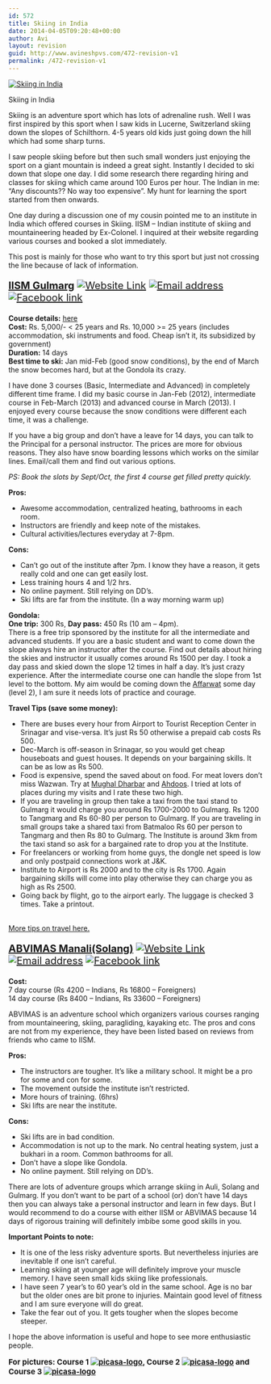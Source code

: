 ```yaml
---
id: 572
title: Skiing in India
date: 2014-04-05T09:20:48+00:00
author: Avi
layout: revision
guid: http://www.avineshpvs.com/472-revision-v1
permalink: /472-revision-v1
---
```

<div id="attachment_500" style="width: 555px" class="wp-caption alignnone">
  <a href="https://i2.wp.com/www.avineshpvs.com/wp-content/uploads/2013/06/Skiing.jpg" data-rel="lightbox-0" data-imagelightbox="0" title=""><img src="https://i2.wp.com/www.avineshpvs.com/wp-content/uploads/2013/06/Skiing.jpg?resize=545%2C308" alt="Skiing in India" class="size-full wp-image-500" data-recalc-dims="1" /></a>
  
  <p class="wp-caption-text">
    Skiing in India
  </p>
</div>

Skiing is an adventure sport which has lots of adrenaline rush. Well I was first inspired by this sport when I saw kids in Lucerne, Switzerland skiing down the slopes of Schilthorn. 4-5 years old kids just going down the hill which had some sharp turns.  
<!--more-->

  
I saw people skiing before but then such small wonders just enjoying the sport on a giant mountain is indeed a great sight. Instantly I decided to ski down that slope one day. I did some research there regarding hiring and classes for skiing which came around 100 Euros per hour. The Indian in me: &#8220;Any discounts?? No way too expensive&#8221;. My hunt for learning the sport started from then onwards. 

One day during a discussion one of my cousin pointed me to an institute in India which offered courses in Skiing. IISM &#8211; Indian institute of skiing and mountaineering headed by Ex-Colonel. I inquired at their website regarding various courses and booked a slot immediately.

This post is mainly for those who want to try this sport but just not crossing the line because of lack of information.

<p style="font-size:20px">
  <strong><a href="http://iismgulmarg.com/" title="Indian Institute of Skiing and Mountaineering">IISM Gulmarg</a></strong> <a href="http://iismgulmarg.com/"><img src="https://i1.wp.com/www.avineshpvs.com/wp-content/uploads/2013/06/website-logo.jpg?resize=22%2C21" alt="Website Link" class="alignnone size-full wp-image-480" data-recalc-dims="1" /></a> <a href="mailto:skitigers@gmail.com"><img src="https://i2.wp.com/www.avineshpvs.com/wp-content/uploads/2013/06/e-logo.jpg?resize=23%2C23" alt="Email address" class="alignnone size-full wp-image-482" data-recalc-dims="1" /></a> <a href="https://www.facebook.com/groups/130710750411737/"><img src="https://i1.wp.com/www.avineshpvs.com/wp-content/uploads/2013/06/facebook-logo.png?resize=24%2C24" alt="Facebook link" class="alignnone size-full wp-image-487" data-recalc-dims="1" /></a>
</p>

**Course details:** [here](http://iismgulmarg.com/?page_id=29 "Course Details")  
**Cost:** Rs. 5,000/- < 25 years and Rs. 10,000 >= 25 years (includes accommodation, ski instruments and food. Cheap isn&#8217;t it, its subsidized by government)  
**Duration:** 14 days  
**Best time to ski:** Jan mid-Feb (good snow conditions), by the end of March the snow becomes hard, but at the Gondola its crazy.

I have done 3 courses (Basic, Intermediate and Advanced) in completely different time frame. I did my basic course in Jan-Feb (2012), intermediate course in Feb-March (2013) and advanced course in March (2013). I enjoyed every course because the snow conditions were different each time, it was a challenge. 

If you have a big group and don&#8217;t have a leave for 14 days, you can talk to the Principal for a personal instructor. The prices are more for obvious reasons. They also have snow boarding lessons which works on the similar lines. Email/call them and find out various options.

_PS: Book the slots by Sept/Oct, the first 4 course get filled pretty quickly._

**Pros:**

  * Awesome accommodation, centralized heating, bathrooms in each room. 
  * Instructors are friendly and keep note of the mistakes.
  * Cultural activities/lectures everyday at 7-8pm.

**Cons:**

  * Can&#8217;t go out of the institute after 7pm. I know they have a reason, it gets really cold and one can get easily lost.
  * Less training hours 4 and 1/2 hrs.
  * No online payment. Still relying on DD&#8217;s. 
  * Ski lifts are far from the institute. (In a way morning warm up)

**Gondola:**  
**One trip:** 300 Rs, **Day pass:** 450 Rs (10 am &#8211; 4pm).  
There is a free trip sponsored by the institute for all the intermediate and advanced students. If you are a basic student and want to come down the slope always hire an instructor after the course. Find out details about hiring the skies and instructor it usually comes around Rs 1500 per day. I took a day pass and skied down the slope 12 times in half a day. It&#8217;s just crazy experience. After the intermediate course one can handle the slope from 1st level to the bottom. My aim would be coming down the [Affarwat](http://wikimapia.org/13375531/Affarwat-peak-4143-m "Affarwat in Map") some day (level 2), I am sure it needs lots of practice and courage.

**Travel Tips (save some money):**

  * There are buses every hour from Airport to Tourist Reception Center in Srinagar and vise-versa. It&#8217;s just Rs 50 otherwise a prepaid cab costs Rs 500.
  * Dec-March is off-season in Srinagar, so you would get cheap houseboats and guest houses. It depends on your bargaining skills. It can be as low as Rs 500.
  * Food is expensive, spend the saved about on food. For meat lovers don&#8217;t miss Wazwan. Try at [Mughal Dharbar](http://www.tripadvisor.in/Restaurant_Review-g297623-d1202053-Reviews-Mughal_Darbar-Srinagar_Kashmir_Jammu_and_Kashmir.html "Mughal Darbar Reviews") and [Ahdoos](http://www.tripadvisor.in/Restaurant_Review-g297623-d1826623-Reviews-Ahdoos-Srinagar_Kashmir_Jammu_and_Kashmir.html "Ahdoos Reviews"). I tried at lots of places during my visits and I rate these two high. 
  * If you are traveling in group then take a taxi from the taxi stand to Gulmarg it would charge you around Rs 1700-2000 to Gulmarg. Rs 1200 to Tangmarg and Rs 60-80 per person to Gulmarg. If you are traveling in small groups take a shared taxi from Batmaloo Rs 60 per person to Tangmarg and then Rs 80 to Gulmarg. The Institute is around 3km from the taxi stand so ask for a bargained rate to drop you at the Institute.
  * For freelancers or working from home guys, the dongle net speed is low and only postpaid connections work at J&K.
  * Institute to Airport is Rs 2000 and to the city is Rs 1700. Again bargaining skills will come into play otherwise they can charge you as high as Rs 2500.
  * Going back by flight, go to the airport early. The luggage is checked 3 times. Take a printout.

[  
More tips on travel here.](http://goindia.about.com/od/mountains/p/Srinagar-Travel-Guide.htm "Srinagar Travel Guide")

<p style="font-size:20px">
  <strong><a href="http://www.adventurehimalaya.org/skiing.asp" title="Atal Bhihari Vajpayee Institute of Mountaineering and Allied Sports">ABVIMAS Manali(Solang)</a></strong> <a href="http://www.adventurehimalaya.org/skiing.asp"><img src="https://i1.wp.com/www.avineshpvs.com/wp-content/uploads/2013/06/website-logo.jpg?resize=22%2C21" alt="Website Link" class="alignnone size-full wp-image-480" data-recalc-dims="1" /></a> <a href="mailto:dmas_manali@yahoo.com"><img src="https://i2.wp.com/www.avineshpvs.com/wp-content/uploads/2013/06/e-logo.jpg?resize=23%2C23" alt="Email address" class="alignnone size-full wp-image-482" data-recalc-dims="1" /></a> <a href="https://www.facebook.com/groups/130576133644176/"><img src="https://i1.wp.com/www.avineshpvs.com/wp-content/uploads/2013/06/facebook-logo.png?resize=24%2C24" alt="Facebook link" class="alignnone size-full wp-image-487" data-recalc-dims="1" /></a>
</p>

**Cost:**  
7 day course (Rs 4200 &#8211; Indians, Rs 16800 &#8211; Foreigners)  
14 day course (Rs 8400 &#8211; Indians, Rs 33600 &#8211; Foreigners)

ABVIMAS is an adventure school which organizers various courses ranging from mountaineering, skiing, paragliding, kayaking etc. The pros and cons are not from my experience, they have been listed based on reviews from friends who came to IISM.

**Pros:**

  * The instructors are tougher. It&#8217;s like a military school. It might be a pro for some and con for some.
  * The movement outside the institute isn&#8217;t restricted. 
  * More hours of training. (6hrs)
  * Ski lifts are near the institute.

**Cons:**

  * Ski lifts are in bad condition. 
  * Accommodation is not up to the mark. No central heating system, just a bukhari in a room. Common bathrooms for all. 
  * Don&#8217;t have a slope like Gondola.
  * No online payment. Still relying on DD&#8217;s.

There are lots of adventure groups which arrange skiing in Auli, Solang and Gulmarg. If you don&#8217;t want to be part of a school (or) don&#8217;t have 14 days then you can always take a personal instructor and learn in few days. But I would recommend to do a course with either IISM or ABVIMAS because 14 days of rigorous training will definitely imbibe some good skills in you.

**Important Points to note:**

  * It is one of the less risky adventure sports. But nevertheless injuries are inevitable if one isn&#8217;t careful.
  * Learning skiing at younger age will definitely improve your muscle memory. I have seen small kids skiing like professionals.
  * I have seen 7 year&#8217;s to 60 year&#8217;s old in the same school. Age is no bar but the older ones are bit prone to injuries. Maintain good level of fitness and I am sure everyone will do great.
  * Take the fear out of you. It gets tougher when the slopes become steeper.

I hope the above information is useful and hope to see more enthusiastic people.

<p style="font-size:15px">
  <strong>For pictures: Course 1 <a href="https://plus.google.com/photos/116205245131037308347/albums/5832782451029329617"><img src="https://i1.wp.com/www.avineshpvs.com/wp-content/uploads/2013/06/picasa-logo.jpg?resize=15%2C15" alt="picasa-logo" class="alignnone size-full wp-image-506" data-recalc-dims="1" /></a>, Course 2 <a href="https://plus.google.com/photos/116205245131037308347/albums/5887338321777199249"><img src="https://i1.wp.com/www.avineshpvs.com/wp-content/uploads/2013/06/picasa-logo.jpg?resize=15%2C15" alt="picasa-logo" class="alignnone size-full wp-image-506" data-recalc-dims="1" /></a> and Course 3 <a href="https://plus.google.com/photos/116205245131037308347/albums/5887340673208878865"><img src="https://i1.wp.com/www.avineshpvs.com/wp-content/uploads/2013/06/picasa-logo.jpg?resize=15%2C15" alt="picasa-logo" class="alignnone size-full wp-image-506" data-recalc-dims="1" /></a></strong>
</p>